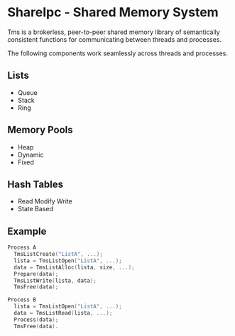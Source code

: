# ShareIpc - Shared Memory System
Tms is a brokerless, peer-to-peer shared memory library of semantically consistent functions for communicating between threads and processes. 

The following components work seamlessly across threads and processes. 

## Lists
  + Queue
  + Stack
  + Ring
  
## Memory Pools
  + Heap 
  + Dynamic
  + Fixed
  
## Hash Tables
  + Read Modify Write
  + State Based
  
## Example
```c
Process A
  TmsListCreate("ListA", ...);
  lista = TmsListOpen("ListA", ...);
  data = TmsListAlloc(lista, size, ...);
  Prepare(data);
  TmsListWrite(lista, data);
  TmsFree(data);

Process B
  lista = TmsListOpen("ListA", ...);
  data = TmsListRead(lista, ...);
  Process(data);
  TmsFree(data).
  ```
